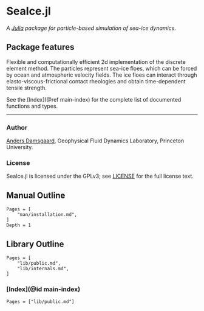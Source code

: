 # SeaIce.jl

*A [Julia](https://julialang.org) package for particle-based simulation of sea-ice dynamics.*

## Package features

Flexible and computationally efficient 2d implementation of the discrete element method.  The particles represent sea-ice floes, which can be forced by ocean and atmospheric velocity fields.  The ice floes can interact through elasto-viscous-frictional contact rheologies and obtain time-dependent tensile strength.

See the [Index](@ref main-index) for the complete list of documented functions and types.

---

### Author
[Anders Damsgaard](https://adamsgaard.dk), Geophysical Fluid Dynamics Laboratory, Princeton University.

### License
SeaIce.jl is licensed under the GPLv3; see [LICENSE](https://github.com/anders-dc/SeaIce.jl/blob/master/LICENSE.md) for the full license text.

## Manual Outline

```@contents
Pages = [
    "man/installation.md",
]
Depth = 1
```

## Library Outline
```@contents
Pages = [
    "lib/public.md",
    "lib/internals.md",
]
```

### [Index](@id main-index)

```@index
Pages = ["lib/public.md"]
```
